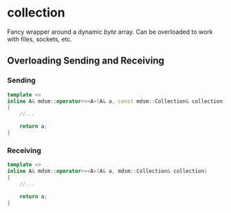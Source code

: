 # collection
Fancy wrapper around a dynamic *byte* array. Can be overloaded to work with files, sockets, etc.
## Overloading Sending and Receiving
### Sending
```cpp
template <>
inline A& mdsm::operator<<<A>(A& a, const mdsm::Collection& collection) 
{
    //...

    return a;
}
```
### Receiving
```cpp
template <>
inline A& mdsm::operator>><A>(A& a, mdsm::Collection& collection)
{
    //...

    return a;
}
```
